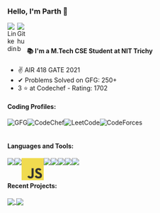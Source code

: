 ### Hello, I'm Parth 👋
<a href="https://www.linkedin.com/in/parth-narodia-672999173/">
  <img align="left" alt="Linkedin" width="22px" src="https://cdn.jsdelivr.net/npm/simple-icons@v3/icons/linkedin.svg" />
</a>
<a href="https://github.com/ParthP27">
  <img align="left" alt="Github" width="22px" src="https://cdn.jsdelivr.net/npm/simple-icons@v3/icons/github.svg" />
</a>
<br/><br/>

#### 📚 I'm a M.Tech CSE Student at NIT Trichy

- ✌ AIR 418 GATE 2021
- ✔ Problems Solved on GFG: 250+
- 3 ⭐ at Codechef - Rating: 1702

#### Coding Profiles:
<a href="https://auth.geeksforgeeks.org/user/parthpatel12/practice/">
  <img align="left" alt="GFG" height="50" src="https://cdn.jsdelivr.net/npm/simple-icons@3.13.0/icons/geeksforgeeks.svg" />
</a>
<a href="https://www.codechef.com/users/parth2712">
  <img align="left" alt="CodeChef" height="50" src="https://cdn.jsdelivr.net/npm/simple-icons@3.13.0/icons/codechef.svg" />
</a>
<a href="https://leetcode.com/Parth_Narodia/">
  <img align="left" alt="LeetCode" height="50" src="https://cdn.jsdelivr.net/npm/simple-icons@3.13.0/icons/leetcode.svg" />
</a>
<a href="https://codeforces.com/profile/ParthP27">
  <img align="left" alt="CodeForces" height="50" src="https://cdn.jsdelivr.net/npm/simple-icons@3.13.0/icons/codeforces.svg" />
</a>

<br/><br/>
#### Languages and Tools:
<img align="left" height="50" src="https://github.com/isocpp/logos/blob/master/cpp_logo.png" />
<img align="left" height="50" src="https://upload.wikimedia.org/wikipedia/commons/c/c3/Python-logo-notext.svg" />
<img align="left" height="50" src="https://github.com/voodootikigod/logo.js/blob/master/js.png" />
<img align="left" height="50" src="https://www.w3.org/html/logo/badge/html5-badge-h-solo.png" />
<img align="left" height="50" src="https://image.flaticon.com/icons/png/512/919/919826.png" />
<img align="left" height="50" src="https://upload.wikimedia.org/wikipedia/commons/2/27/PHP-logo.svg" />
<img align="left" height="50" src="https://www.mysql.com/common/logos/logo-mysql-170x115.png" />
<img align="left" height="50" src="https://www.tensorflow.org/images/tf_logo_social.png" />
<br/><br/>

#### Recent Projects:
  
<a href="https://github.com/ParthP27/Image-Inpainting">
  <img align="center" src="https://github-readme-stats.vercel.app/api/pin/?username=ParthP27&repo=Image-Inpainting&show_icons=true&theme=light" />
</a>
<a href="https://github.com/ParthP27/Elocutor-An-Assistant-for-Specially-Abled">
 <img align="center" src="https://github-readme-stats.vercel.app/api/pin/?username=ParthP27&repo=Elocutor-An-Assistant-for-Specially-Abled&show_icons=true&theme=light" />
</a>
